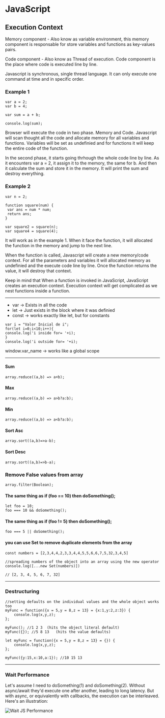 # JavaScript

## Execution Context

Memory component - Also know as variable environment, this memory component is responsable for store variables and functions as key-values pairs.

Code component - Also know as Thread of execution. Code component is the place where code is executed line by line.

Javascript is synchronous, single thread language. It can only execute one command at time and in specific order.

### Example 1

```
var a = 2;
var b = 4;

var sum = a + b;

console.log(sum);
```

Browser will execute the code in two phase. Memory and Code.
Javascript will scan thought all the code and allocate memory for all variables and functions.
Variables will be set as undefinied and for functions it will keep the entire code of the function.

In the second phase, it starts going thrhough the whole code line by line. As it encounters var a = 2, it assign it to the memory, the same for b. And then it calculate the sum and store it in the memory. It will print the sum and destroy everything.

### Example 2
```
var n = 2;

function square(num) {
 var ans = num * num;
 return ans;
}

var square2 = square(n);
var square4 = square(4);
```
It will work as in the example 1. When it face the function, it will allocated the function in the memory and jump to the next line.

When the function is called, Javascript will create a new memory/code context. For all the parameters and variables it will allocated memory as undefinied and the execute code line by line. Once the function returns the value, it will destroy that context.

Keep in mind that When a function is invoked in JavaScript, JavaScript creates an execution context. Execution context will get complicated as we nest functions inside a function.

---

- var -> Exists in all the code
- let -> Just exists in the block where it was definied
- const -> works exactly like let, but for constants

```
var i = "Valor Inicial de i";
for(let i=0;i<10;i++){
console.log('i inside for= '+i);
}
console.log('i outside for= '+i);
```

window.var_name -> works like a global scope 

---

#### Sum
```array.reduce((a,b) => a+b);```

#### Max
```array.reduce((a,b) => a>b?a:b);```

#### Min
```array.reduce((a,b) => a<b?a:b);```

#### Sort Asc
```array.sort((a,b)=>a-b);```

#### Sort Desc
```array.sort((a,b)=>b-a);```

### Remove False values from array
```array.filter(Boolean);```

#### The same thing as if (foo == 10) then doSomething();
```
let foo = 10;  
foo === 10 && doSomething();
```

#### The same thing as if (foo != 5) then doSomething();
```foo === 5 || doSomething();```

#### you can use Set to remove duplicate elements from the array
```
const numbers = [2,3,4,4,2,3,3,4,4,5,5,6,6,7,5,32,3,4,5]

//spreading numbers of the object into an array using the new operator
console.log([...new Set(numbers)]) 

// [2, 3, 4, 5, 6, 7, 32]
```

---

### Destructuring

```
//setting defaults on the individual values and the whole object works too
myFunc = function({x = 5,y = 8,z = 13} = {x:1,y:2,z:3}) {
    console.log(x,y,z);
};

myFunc(); //1 2 3  (hits the object literal default)
myFunc({}); //5 8 13   (hits the value defaults)
```

```
let myFunc = function({x = 5,y = 8,z = 13} = {}) {
    console.log(x,y,z);
};

myFunc({y:15,x:10,a:1}); //10 15 13
```

---

### Wait Performance

Let's assume I need to doSomething(1) and doSomething(2). Without async/await they'd execute one after another, leading to long latency. But with async, or equivalently with callbacks, the execution can be interleaved. Here's an illustration:

![Wait JS Performance](./images/wait-performance.png)
